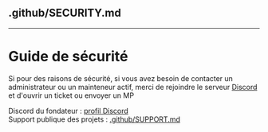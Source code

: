 ## .github/SECURITY.md
---
# Guide de sécurité
Si pour des raisons de sécurité, si vous avez besoin de contacter un administrateur ou un mainteneur actif, merci de rejoindre le serveur [Discord](https://ghub.fr/discord) et d'ouvrir un ticket ou envoyer un MP

Discord du fondateur : [profil Discord](https://ghub.fr/contact)  
Support publique des projets : [.github/SUPPORT.md](https://github.com/GHub-fr/.github/blob/main/SUPPORT.md)
